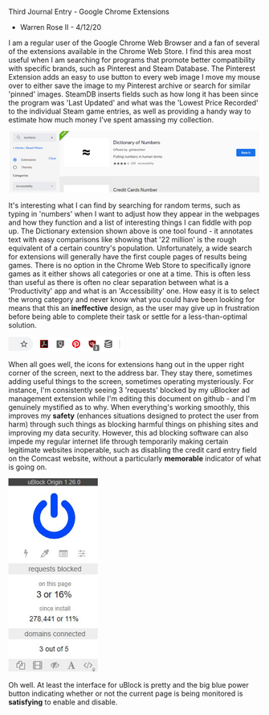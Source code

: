 Third Journal Entry - Google Chrome Extensions
* Warren Rose II - 4/12/20

I am a regular user of the Google Chrome Web Browser and a fan of several of the extensions available in the Chrome Web Store.  I find this area most useful when I am searching for programs that promote better compatibility with specific brands, such as Pinterest and Steam Database.  The Pinterest Extension adds an easy to use button to every web image I move my mouse over to either save the image to my Pinterest archive or search for similar 'pinned' images.  SteamDB inserts fields such as how long it has been since the program was 'Last Updated' and what was the 'Lowest Price Recorded' to the individual Steam game entries, as well as providing a handy way to estimate how much money I've spent amassing my collection.

![Chrome Extension Store](../assets/numbersbar.jpg)

It's interesting what I can find by searching for random terms, such as typing in 'numbers' when I want to adjust how they appear in the webpages and how they function and a list of interesting things I can fiddle with pop up.  The Dictionary extension shown above is one tool found - it annotates text with easy comparisons like showing that '22 million' is the rough equivalent of a certain country's population.  Unfortunately, a wide search for extensions will generally have the first couple pages of results being games.  There is no option in the Chrome Web Store to specifically ignore games as it either shows all categories or one at a time.  This is often less than useful as there is often no clear separation between what is a 'Productivity' app and what is an 'Accessibility' one.  How easy it is to select the wrong category and never know what you could have been looking for means that this an **ineffective** design, as the user may give up in frustration before being able to complete their task or settle for a less-than-optimal solution. 

![Chrome Extension Dock](../assets/extenbar.jpg)

When all goes well, the icons for extensions hang out in the upper right corner of the screen, next to the address bar.  They stay there, sometimes adding useful things to the screen, sometimes operating mysteriously.  For instance, I'm consistently seeing 3 'requests' blocked by my uBlocker ad management extension while I'm editing this document on github - and I'm genuinely mystified as to why.  When everything's working smoothly, this improves my **safety** (enhances situations designed to protect the user from harm) through such things as blocking harmful things on phishing sites and improving my data security.  However, this ad blocking software can also impede my regular internet life through temporarily making certain legitimate websites inoperable, such as disabling the credit card entry field on the Comcast website, without a particularly **memorable** indicator of what is going on.

![uBlock Extension Interface](../assets/uBlock.JPG)

Oh well.  At least the interface for uBlock is pretty and the big blue power button indicating whether or not the current page is being monitored is **satisfying** to enable and disable.
